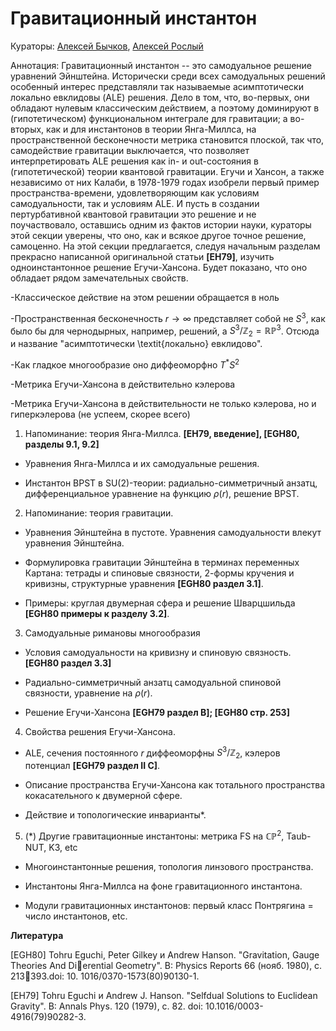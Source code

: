 # Гравитационный инстантон

Кураторы: [Алексей Бычков](mailto:byalst@gmail.com), [Алексей Рослый](mailto:rosly@itep.ru )

Аннотация: Гравитационный инстантон -- это самодуальное решение уравнений Эйнштейна. 
Исторически среди всех самодуальных решений особенный интерес представляли так называемые асимптотически локально евклидовы (ALE) решения.
Дело в том, что, во-первых, они обладают нулевым классическим действием, а поэтому доминируют в (гипотетическом) функциональном интеграле для гравитации; а во-вторых, как и для инстантонов в теории Янга-Миллса, на пространственной бесконечности метрика становится плоской, так что, самодействие гравитации выключается, что позволяет интерпретировать ALE решения как in- и out-состояния в (гипотетической) теории квантовой гравитации.
Егучи и Хансон, а также независимо от них Калаби, в 1978-1979 годах изобрели первый пример пространства-времени, удовлетворяющим как условиям самодуальности, так и условиям ALE.
И пусть в создании пертурбативной квантовой гравитации это решение и не поучаствовало, оставшись одним из фактов истории науки, кураторы этой секции уверены, что оно, как и всякое другое точное решение, самоценно. 
На этой секции предлагается, следуя начальным разделам прекрасно написанной оригинальной статьи **[EH79]**, изучить одноинстантонное решение Егучи-Хансона. Будет показано, что оно обладает рядом замечательных свойств.

  -Классическое действие на этом решении обращается в ноль
  
  -Пространственная бесконечность $r\rightarrow\infty$ представляет собой не $S^3$, как было бы для чернодырных, например, решений, а $S^3/\mathbb{Z}_2 = \mathbb{RP}^3$. Отсюда и название "асимптотически \textit{локально} евклидово".
  
  -Как гладкое многообразие оно диффеоморфно $T^*S^2$
	
  -Метрика Егучи-Хансона в действительно кэлерова
  
  -Метрика Егучи-Хансона в действительности не только кэлерова, но и гиперкэлерова (не успеем, скорее всего)

1. Напоминание: теория Янга-Миллса.  **[EH79, введение],  [EGH80, разделы 9.1, 9.2]**
  
  - Уравнения Янга-Миллса и их самодуальные решения.
  
  - Инстантон BPST в $\mathrm{SU}(2)$-теории: радиально-симметричный анзатц, дифференциальное уравнение на функцию $\rho(r)$, решение BPST.

2. Напоминание: теория гравитации.

  - Уравнения Эйнштейна в пустоте. Уравнения самодуальности влекут уравнения Эйнштейна.
  
  - Формулировка гравитации Эйнштейна в терминах переменных Картана: тетрады и спиновые связности, 2-формы кручения и кривизны, структурные уравнения **[EGH80 раздел 3.1]**.

  - Примеры: круглая двумерная сфера и решение Шварцшильда **[EGH80 примеры к разделу 3.2]**. 

3. Самодуальные римановы многообразия

  - Условия самодуальности на кривизну и спиновую связность. **[EGH80 раздел 3.3]**

  - Радиально-симметричный анзатц самодуальной спиновой связности, уравнение на $\rho(r)$.

  - Решение Егучи-Хансона **[EGH79 раздел B]; [EGH80 стр. 253]**

4. Свойства решения Егучи-Хансона.

  - ALE, сечения постоянного $r$ диффеоморфны $S^3/\mathbb{Z}_2$, кэлеров потенциал **[EGH79 раздел II С]**.
  
  - Описание пространства Егучи-Хансона как тотального пространства кокасательного к двумерной сфере.
  
  - Действие и топологические инварианты*.
  
5. (*) Другие гравитационные инстантоны: метрика FS на $\mathbb{CP}^2$, Taub-NUT, K3, etc

  - Многоинстантонные решения, топология линзового пространства.
  
  - Инстантоны Янга-Миллса на фоне гравитационного инстантона.
  
  - Модули гравитационных инстантонов: первый класс Понтрягина = число инстантонов, etc.

**Литература**

  [EGH80] Tohru Eguchi, Peter Gilkey и Andrew Hanson.  "Gravitation, Gauge Theories And
Dierential Geometry". В: Physics Reports 66 (нояб. 1980), с. 213393.doi: 10.
1016/0370-1573(80)90130-1.

  [EH79] Tohru Eguchi и Andrew J. Hanson. "Selfdual Solutions to Euclidean Gravity". В:
Annals Phys. 120 (1979), с. 82.
 doi: 10.1016/0003-4916(79)90282-3.
